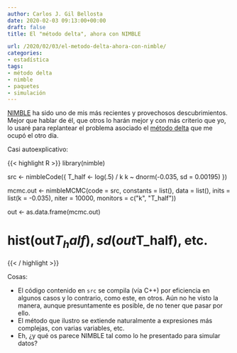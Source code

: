 ```yaml
---
author: Carlos J. Gil Bellosta
date: 2020-02-03 09:13:00+00:00
draft: false
title: El "método delta", ahora con NIMBLE

url: /2020/02/03/el-metodo-delta-ahora-con-nimble/
categories:
- estadística
tags:
- método delta
- nimble
- paquetes
- simulación
---
```


[NIMBLE](https://r-nimble.org/) ha sido uno de mis más recientes y provechosos descubrimientos. Mejor que hablar de él, que otros lo harán mejor y con más criterio que yo, lo usaré para replantear el problema asociado el [método delta](https://www.datanalytics.com/2020/01/22/siete-llaves-al-sepulcro-del-metodo-delta/) que me ocupó el otro día.

Casi autoexplicativo:

{{< highlight R >}}
library(nimble)

src <- nimbleCode({
    T_half <- log(.5) / k
    k ~ dnorm(-0.035, sd = 0.00195)
})

mcmc.out <- nimbleMCMC(code = src,
    constants = list(),
    data = list(), inits = list(k = -0.035),
    niter = 10000,
    monitors = c("k", "T_half"))

out <- as.data.frame(mcmc.out)

# hist(out$T_half), sd(out$T_half), etc.
{{< / highlight >}}

Cosas:

* El código contenido en `src` se compila (vía C++) por eficiencia en algunos casos y lo contrario, como este, en otros. Aún no he visto la manera, aunque presuntamente es posible, de no tener que pasar por ello.
* El método que ilustro se extiende naturalmente a expresiones más complejas, con varias variables, etc.
* Eh, ¿y qué os parece NIMBLE tal como lo he presentado para simular datos?